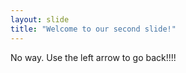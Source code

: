 ```yaml
---
layout: slide
title: "Welcome to our second slide!"
---
```

No way.
Use the left arrow to go back!!!!
